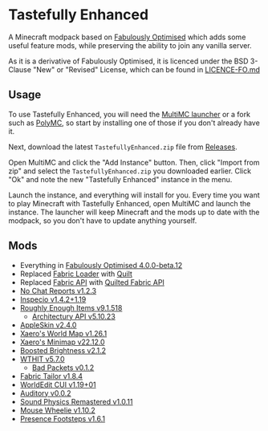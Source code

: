 # Tastefully Enhanced

A Minecraft modpack based on [Fabulously Optimised](https://github.com/Fabulously-Optimized/fabulously-optimized) which adds some useful feature mods, while preserving the ability to join any vanilla server.

As it is a derivative of Fabulously Optimised, it is licenced under the BSD 3-Clause "New" or "Revised" License, which can be found in [LICENCE-FO.md](LICENCE-FO.md)

## Usage

To use Tastefully Enhanced, you will need the [MultiMC launcher](https://multimc.org/) or a fork such as [PolyMC](https://polymc.org/), so start by installing one of those if you don't already have it.

Next, download the latest `TastefullyEnhanced.zip` file from [Releases](https://github.com/Seercat3160/tastefully-enhanced/releases/latest).

Open MultiMC and click the "Add Instance" button. Then, click "Import from zip" and select the `TastefullyEnhanced.zip` you downloaded earlier. Click "Ok" and note the new "Tastefully Enhanced" instance in the menu.

Launch the instance, and everything will install for you. Every time you want to play Minecraft with Tastefully Enhanced, open MultiMC and launch the instance. The launcher will keep Minecraft and the mods up to date with the modpack, so you don't have to update anything yourself.

## Mods

- Everything in [Fabulously Optimised 4.0.0-beta.12](https://github.com/Fabulously-Optimized/fabulously-optimized/releases/tag/v4.0.0-beta.12)
- Replaced [Fabric Loader](https://fabricmc.net/) with [Quilt](https://quiltmc.org/)
- Replaced [Fabric API](https://modrinth.com/mod/fabric-api) with [Quilted Fabric API](https://modrinth.com/mod/qsl/)
- [No Chat Reports v1.2.3](https://modrinth.com/mod/no-chat-reports/version/Fabric-1.19-v1.2.3)
- [Inspecio v1.4.2+1.19](https://modrinth.com/mod/inspecio/version/1.4.2%2B1.19)
- [Roughly Enough Items v9.1.518](https://modrinth.com/mod/roughly-enough-items/version/9.1.518%2Bfabric)
  - [Architectury API v5.10.23](https://modrinth.com/mod/architectury-api/version/5.10.33%2Bfabric)
- [AppleSkin v2.4.0](https://modrinth.com/mod/appleskin/version/fabric-mc1.19-2.4.0)
- [Xaero's World Map v1.26.1](https://www.curseforge.com/minecraft/mc-mods/xaeros-world-map/files/3876752)
- [Xaero's Minimap v22.12.0](https://www.curseforge.com/minecraft/mc-mods/xaeros-minimap/files/3876771)
- [Boosted Brightness v2.1.2](https://modrinth.com/mod/boosted-brightness/version/2.1.2)
- [WTHIT v5.7.0](https://modrinth.com/mod/wthit/version/quilt-5.7.0)
  - [Bad Packets v0.1.2](https://modrinth.com/mod/badpackets/version/fabric-0.1.2)
- [Fabric Tailor v1.8.4](https://modrinth.com/mod/fabrictailor/version/1.8.4)
- [WorldEdit CUI v1.19+01](https://www.curseforge.com/minecraft/mc-mods/worldeditcui-fabric/files/3861076)
- [Auditory v0.0.2](https://modrinth.com/mod/auditory/version/0.0.2)
- [Sound Physics Remastered v1.0.11](https://modrinth.com/mod/sound-physics-remastered/version/fabric-1.19-1.0.11)
- [Mouse Wheelie v1.10.2](https://modrinth.com/mod/mouse-wheelie/version/1.10.2%2Bmc1.19-pre1)
- [Presence Footsteps v1.6.1](https://modrinth.com/mod/presence-footsteps/version/1.6.1)
